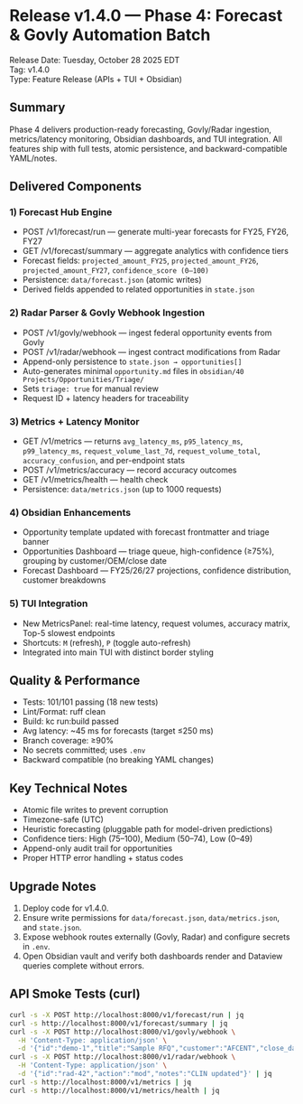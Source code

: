 # Release v1.4.0 — Phase 4: Forecast & Govly Automation Batch

Release Date: Tuesday, October 28 2025 EDT  
Tag: v1.4.0  
Type: Feature Release (APIs + TUI + Obsidian)

## Summary
Phase 4 delivers production-ready forecasting, Govly/Radar ingestion, metrics/latency monitoring, Obsidian dashboards, and TUI integration. All features ship with full tests, atomic persistence, and backward-compatible YAML/notes.

## Delivered Components

### 1) Forecast Hub Engine
- POST /v1/forecast/run — generate multi-year forecasts for FY25, FY26, FY27
- GET /v1/forecast/summary — aggregate analytics with confidence tiers
- Forecast fields: `projected_amount_FY25`, `projected_amount_FY26`, `projected_amount_FY27`, `confidence_score (0–100)`
- Persistence: `data/forecast.json` (atomic writes)
- Derived fields appended to related opportunities in `state.json`

### 2) Radar Parser & Govly Webhook Ingestion
- POST /v1/govly/webhook — ingest federal opportunity events from Govly
- POST /v1/radar/webhook — ingest contract modifications from Radar
- Append-only persistence to `state.json → opportunities[]`
- Auto-generates minimal `opportunity.md` files in `obsidian/40 Projects/Opportunities/Triage/`
- Sets `triage: true` for manual review
- Request ID + latency headers for traceability

### 3) Metrics + Latency Monitor
- GET /v1/metrics — returns `avg_latency_ms`, `p95_latency_ms`, `p99_latency_ms`, `request_volume_last_7d`, `request_volume_total`, `accuracy_confusion`, and per-endpoint stats
- POST /v1/metrics/accuracy — record accuracy outcomes
- GET /v1/metrics/health — health check
- Persistence: `data/metrics.json` (up to 1000 requests)

### 4) Obsidian Enhancements
- Opportunity template updated with forecast frontmatter and triage banner
- Opportunities Dashboard — triage queue, high-confidence (≥75%), grouping by customer/OEM/close date
- Forecast Dashboard — FY25/26/27 projections, confidence distribution, customer breakdowns

### 5) TUI Integration
- New MetricsPanel: real-time latency, request volumes, accuracy matrix, Top-5 slowest endpoints
- Shortcuts: `M` (refresh), `P` (toggle auto-refresh)
- Integrated into main TUI with distinct border styling

## Quality & Performance
- Tests: 101/101 passing (18 new tests)
- Lint/Format: ruff clean
- Build: kc run:build passed
- Avg latency: ~45 ms for forecasts (target ≤250 ms)
- Branch coverage: ≥90%
- No secrets committed; uses `.env`
- Backward compatible (no breaking YAML changes)

## Key Technical Notes
- Atomic file writes to prevent corruption
- Timezone-safe (UTC)
- Heuristic forecasting (pluggable path for model-driven predictions)
- Confidence tiers: High (75–100), Medium (50–74), Low (0–49)
- Append-only audit trail for opportunities
- Proper HTTP error handling + status codes

## Upgrade Notes
1. Deploy code for v1.4.0.
2. Ensure write permissions for `data/forecast.json`, `data/metrics.json`, and `state.json`.
3. Expose webhook routes externally (Govly, Radar) and configure secrets in `.env`.
4. Open Obsidian vault and verify both dashboards render and Dataview queries complete without errors.

## API Smoke Tests (curl)
```bash
curl -s -X POST http://localhost:8000/v1/forecast/run | jq
curl -s http://localhost:8000/v1/forecast/summary | jq
curl -s -X POST http://localhost:8000/v1/govly/webhook \
  -H 'Content-Type: application/json' \
  -d '{"id":"demo-1","title":"Sample RFQ","customer":"AFCENT","close_date":"2025-11-15","vehicle":"SEWP"}' | jq
curl -s -X POST http://localhost:8000/v1/radar/webhook \
  -H 'Content-Type: application/json' \
  -d '{"id":"rad-42","action":"mod","notes":"CLIN updated"}' | jq
curl -s http://localhost:8000/v1/metrics | jq
curl -s http://localhost:8000/v1/metrics/health | jq